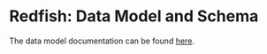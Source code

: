 # Redfish: Data Model and Schema
The data model documentation can be found [here](http://www.redfishspecification.org/redfish-data-model-and-schema/ "Redfish: Data Model and Schema").